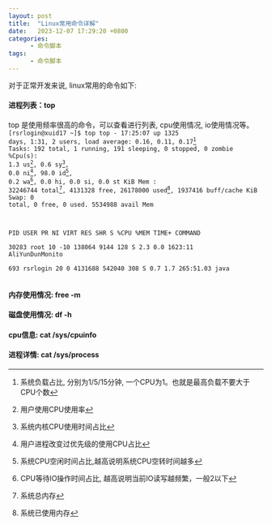 ```yaml
---
layout: post
title:  "Linux常用命令详解"
date:   2023-12-07 17:29:20 +0800
categories:
      - 命令脚本
tags:
      - 命令脚本
---
```


对于正常开发来说, linux常用的命令如下:

#### 进程列表：top
top 是使用频率很高的命令，可以查看进行列表, cpu使用情况, io使用情况等。
<code>
[rsrlogin@xuid17 ~]$ top
top - 17:25:07 up 1325 days,  1:31,  2 users,  load average: 0.16, 0.11, 0.17[^1]
Tasks: 192 total,   1 running, 191 sleeping,   0 stopped,   0 zombie
%Cpu(s):  1.3 us[^2],  0.6 sy[^3],  0.0 ni[^4], 98.0 id[^5],  0.2 wa[^6],  0.0 hi,  0.0 si,  0.0 st
KiB Mem : 32246744 total[^7],  4131328 free, 26178000 used[^8],  1937416 buff/cache
KiB Swap:        0 total,        0 free,        0 used.  5534988 avail Mem 

  PID USER      PR  NI    VIRT    RES    SHR S  %CPU %MEM     TIME+ COMMAND                                                           
30283 root      10 -10  138064   9144    128 S   2.3  0.0   1623:11 AliYunDunMonito                                                   
  693 rsrlogin  20   0 4131688 542040    308 S   0.7  1.7 265:51.03 java                                                              
</code>
[^1]: 系统负载占比, 分别为1/5/15分钟, 一个CPU为1。也就是最高负载不要大于CPU个数
[^2]: 用户使用CPU使用率
[^3]: 系统内核CPU使用时间占比
[^4]: 用户进程改变过优先级的使用CPU占比
[^5]: 系统CPU空闲时间占比,越高说明系统CPU空转时间越多
[^6]: CPU等待IO操作时间占比, 越高说明当前IO读写越频繁，一般2以下
[^7]: 系统总内存
[^8]: 系统已使用内存

#### 内存使用情况: free -m
#### 磁盘使用情况: df -h
#### cpu信息: cat /sys/cpuinfo
#### 进程详情: cat /sys/process 
